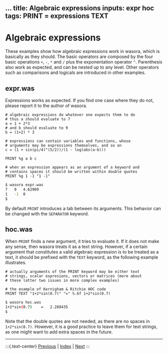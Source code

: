 
...
title: Algebraic expressions
inputs: expr hoc
tags: PRINT = expressions TEXT
---

# Algebraic expressions

These examples show how algebraic expressions work in wasora, which is basically as they should. The basic operators are composed by the four basic operations `+`, `-`, `*` and `/` plus the exponentation operator `^`. Parenthesis also work as expected, and can be nested up to any level. Other operators such as comparisons and logicals are introduced in other examples. 

## expr.was

Expressions works as expected. If you find one case where they do not, please report it to the author of wasora.

```wasora
# algebraic expressions do whatever one expects them to do
# thus a should evaluate to 7
a = 1 + 2*3
# and b should evaluate to 9
b = (1+2) * 3

# expressions can contain variables and functions, whose
# arguments may be expressions themselves, and so on
c = (1 + sin(pi/4)^(5/2))/(1 - log(abs(a-b)))

PRINT %g a b c

# when an expression appears as an argument of a keyword and
# contains spaces it should be written within double quotes
PRINT %g 1 -1 "1 -1"
```

```bash
$ wasora expr.was
7	9	4.62909
1	-1	0
$ 
```

By default `PRINT` introduces a tab between its arguments. This behavior can be changed with the `SEPARATOR` keyword.

## hoc.was

When `PRINT` finds a new argument, it tries to evaluate it. If it does not make any sense, then wasora treats it as a text string. However, if a certain argument that constitutes a valid algebraic expression is to be treated as a text, it should be prefixed with the `TEXT` keyword, as the following example illustrates.

```wasora
# actually arguments of the PRINT keyword may be either text
# strings, scalar expresions, vectors or matrices (more about
# these latter two issues in more complex examples)

# the example of Kernigham & Ritchie HOC code
PRINT TEXT "1+2*sin(0.7)" "=" %.6f 1+2*sin(0.7)
```

```bash
$ wasora hoc.was
1+2*sin(0.7)	=	2.288435
$ 
```

Note that the double quotes are not needed, as there are no spaces in `1+2*sin(0.7)`. However, it is a good practice to leave them for text strings, as one might want to add extra spaces in the future.


-------
:::{.text-center}
[Previous](../001-peano) | [Index](../) | [Next](../003-lag)
:::
